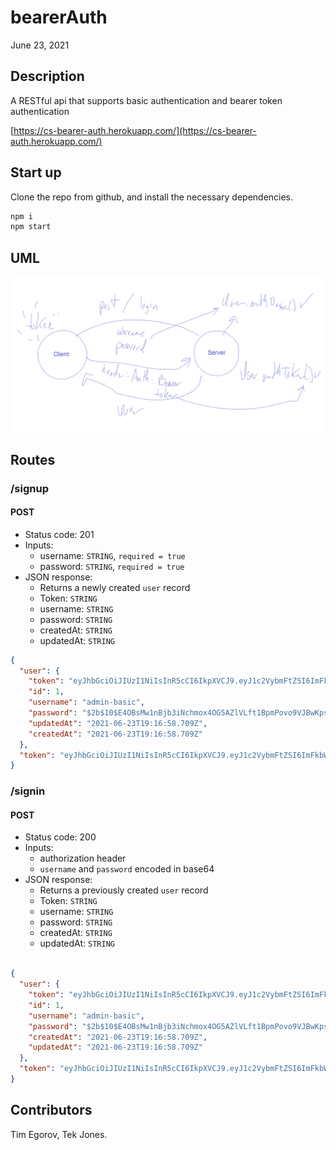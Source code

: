 # bearerAuth

June 23, 2021

## Description

A RESTful api that supports basic authentication and bearer token authentication

[https://cs-bearer-auth.herokuapp.com/](https://cs-bearer-auth.herokuapp.com/)

## Start up

Clone the repo from github, and install the necessary dependencies.

```BASH
npm i
npm start
```

## UML

![Basic authentication process](UML.png)

## Routes

### /signup

#### POST

* Status code: 201
* Inputs:
  * username: `STRING`, `required = true`
  * password: `STRING`, `required = true`
* JSON response:
  * Returns a newly created `user` record
  * Token: `STRING`
  * username: `STRING`
  * password: `STRING`
  * createdAt: `STRING`
  * updatedAt: `STRING`

```JSON
{
  "user": {
    "token": "eyJhbGciOiJIUzI1NiIsInR5cCI6IkpXVCJ9.eyJ1c2VybmFtZSI6ImFkbWluLWJhc2ljIiwiaWF0IjoxNjI0NDc1ODE4fQ.YuADsDdEwndhzw1xD2slDZN87LiIsLzZc5xdacKslrM",
    "id": 1,
    "username": "admin-basic",
    "password": "$2b$10$E4OBsMw1nBjb3iNchmox4OG5AZlVLft1BpmPovo9VJBwKpspQMwK.",
    "updatedAt": "2021-06-23T19:16:58.709Z",
    "createdAt": "2021-06-23T19:16:58.709Z"
  },
  "token": "eyJhbGciOiJIUzI1NiIsInR5cCI6IkpXVCJ9.eyJ1c2VybmFtZSI6ImFkbWluLWJhc2ljIiwiaWF0IjoxNjI0NDc1ODE4fQ.YuADsDdEwndhzw1xD2slDZN87LiIsLzZc5xdacKslrM"
}
```

### /signin

#### POST

* Status code: 200
* Inputs:
  * authorization header
  * `username` and `password` encoded in base64
* JSON response:
  * Returns a previously created `user` record
  * Token: `STRING`
  * username: `STRING`
  * password: `STRING`
  * createdAt: `STRING`
  * updatedAt: `STRING`

```JSON

{
  "user": {
    "token": "eyJhbGciOiJIUzI1NiIsInR5cCI6IkpXVCJ9.eyJ1c2VybmFtZSI6ImFkbWluLWJhc2ljIiwiaWF0IjoxNjI0NDc1ODUyfQ.Az1VkhEQLmS2-IRoaE7MDKIOpFKWoY-ITRK6_SP9Mqk",
    "id": 1,
    "username": "admin-basic",
    "password": "$2b$10$E4OBsMw1nBjb3iNchmox4OG5AZlVLft1BpmPovo9VJBwKpspQMwK.",
    "createdAt": "2021-06-23T19:16:58.709Z",
    "updatedAt": "2021-06-23T19:16:58.709Z"
  },
  "token": "eyJhbGciOiJIUzI1NiIsInR5cCI6IkpXVCJ9.eyJ1c2VybmFtZSI6ImFkbWluLWJhc2ljIiwiaWF0IjoxNjI0NDc1ODUyfQ.Az1VkhEQLmS2-IRoaE7MDKIOpFKWoY-ITRK6_SP9Mqk"
}
```

## Contributors

Tim Egorov, Tek Jones.

<!--  -->